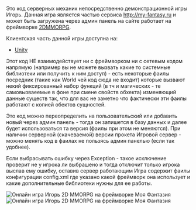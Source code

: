 Это код серверных механик непосредственно демонстрационной игры Игорь.
Данная игра является частью сервиса http://my-fantasy.ru и может быть загружена через админ панель на сайте работает на фреймворке [2DMMORPG](https://github.com/webrobot1/framework-rpg2d).

Клиентская часть данной игры доступна на:
+ [Unity](https://github.com/webrobot1/igor-unity)

Этот код НЕ взаимодействует ни с фреймворком ни с сетевым кодом напрямую (например вы не можете вызвать какие то системные библиотеки или получить к ним доступ) - есть некоторые фаилы посредник (такие как World чей код сюда не входит) которые вызвают некий фиксированный набор функций (в тч и магических - те самовызваеемые в фоне при смене свойств обхекта) изменяющий данные существ так, что для вас не заметно что фактически эти фаилы работают с копией обектов сущностей.

Это код можно переопределить на пользовательский или добавить новый через админ панель - тогда он запишется в базу данных и далее будет использоваться та версия (фаилы при этом не меняются).
При наличии серверной (скачеваемой) версии прокета Игровой сервер - можно менять код в фаилах не пользясь админ панелью (если так удобнее).

Если выбрасывать ошибку через Exception - такое исключение проверит не у игрока ли выбрашено и тогда отключит только игрока выслав ему ошибку, оставив сервер работающим
Игра содержит фаилы конфигурации config.xml где указано какой фреймворк она использует и какие дополнительные библиотеки нужны для ее работы.

![Онлайн игра Игорь 2D MMORPG на фреймворке Моя Фантазия](https://github.com/webrobot1/webrobot1/assets/20768848/01317a66-26db-4656-8821-98033bcf6141)
![Онлайн игра Игорь 2D MMORPG на фреймворке Моя Фантазия](https://github.com/webrobot1/webrobot1/assets/20768848/acf5e11a-4ace-4725-b9b2-957109719a5c)
